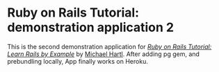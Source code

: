 # Ruby on Rails Tutorial: demonstration application 2

This is the second demonstration application for [*Ruby on Rails Tutorial: Learn Rails by Example*](http://railstutorial.org) by [Michael Hartl](http://michaelhartl.com). After adding pg gem, and prebundling locally, App finally works on Heroku.
